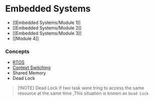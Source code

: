 # Embedded Systems

- [[Embedded Systems/Module 1]]
- [[Embedded Systems/Module 2]]
- [[Embedded Systems/Module 3]]
- [[Module 4]]

### Concepts
- [RTOS](RTOS.md)
- [Context Switching]()
- Shared Memory
- Dead Lock

> [!NOTE] Dead Lock
> If two task were tring to access the same resource at the same time ,This situation is known as `Dead Lock` 
> 

